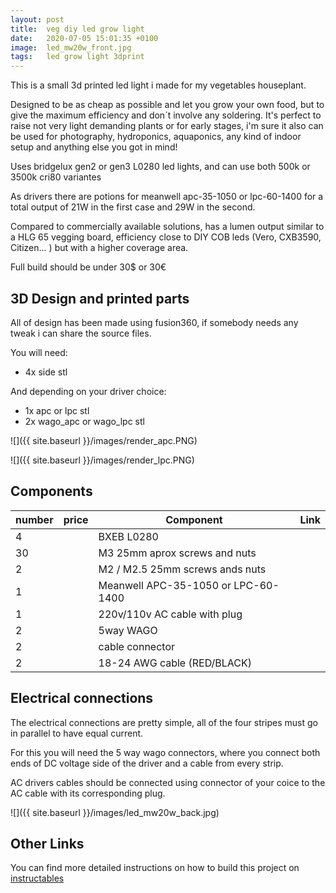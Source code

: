 ```yaml
---
layout: post
title:  veg diy led grow light
date:   2020-07-05 15:01:35 +0100
image:  led_mw20w_front.jpg
tags:   led grow light 3dprint
---
```

This is a small 3d printed led light i made for my vegetables houseplant. 

Designed to be as cheap as possible and let you grow your own food,  but to give the maximum efficiency and don´t involve any soldering. It's perfect to raise not very light demanding plants or for early stages,  i'm sure it also can be used for photography, hydroponics, aquaponics,  any kind of indoor setup and anything else you got in mind! 

Uses bridgelux gen2 or gen3 L0280 led lights, and can use both 500k or 3500k cri80 variantes

As drivers there are potions for meanwell apc-35-1050 or lpc-60-1400 for a total output of 21W in the first case and 29W in the second.

Compared to commercially available solutions, has a lumen output  similar to a HLG 65 vegging board, efficiency close to DIY COB leds  (Vero, CXB3590, Citizen... ) but with a higher coverage area.

Full build should be under 30$ or 30€

## 3D Design and printed parts

All of design has been made using fusion360, if somebody needs any tweak i can share the source files.

You will need:

- 4x side stl

And depending on your driver choice:

- 1x apc or lpc stl
- 2x wago_apc or wago_lpc stl

![]({{ site.baseurl }}/images/render_apc.PNG)

![]({{ site.baseurl }}/images/render_lpc.PNG)

## Components

| number | price | Component                           | Link |
| ------ | ----- | ----------------------------------- | ---- |
| 4      |       | BXEB L0280                          |      |
| 30     |       | M3 25mm aprox screws and nuts       |      |
| 2      |       | M2 / M2.5 25mm screws ands nuts     |      |
| 1      |       | Meanwell APC-35-1050 or LPC-60-1400 |      |
| 1      |       | 220v/110v AC cable with plug        |      |
| 2      |       | 5way WAGO                           |      |
| 2      |       | cable connector                     |      |
| 2      |       | 18-24 AWG cable (RED/BLACK)         |      |



## Electrical connections

The electrical connections are pretty simple, all of the four stripes must go in parallel to have equal current.

For this you will need the 5 way wago connectors, where you connect both ends of DC voltage side of the driver and a cable from every strip.

AC drivers cables should be connected using connector of your coice to the AC cable with its corresponding plug.

![]({{ site.baseurl }}/images/led_mw20w_back.jpg)

## Other Links

You can find more detailed instructions on how to build this project on [instructables][instructables-link]

[instructables-link]: https://www.instructables.com/id/30-3D-Printed-Efficient-Led-Grow-Light/
